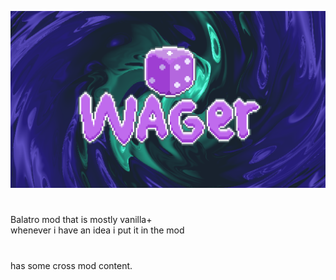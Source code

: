 ![image](https://github.com/FiNiTho/Wager/blob/main/assets/aseprite/logo/Schermafbeelding%202025-08-04%20181027v2.png)
#
Balatro mod that is mostly vanilla+
<br>
whenever i have an idea i put it in the mod
#
has some cross mod content.

